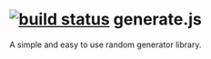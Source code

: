[![build status](https://secure.travis-ci.org/molnarg/generate.js.png)](http://travis-ci.org/molnarg/generate.js)
generate.js
===========

A simple and easy to use random generator library.